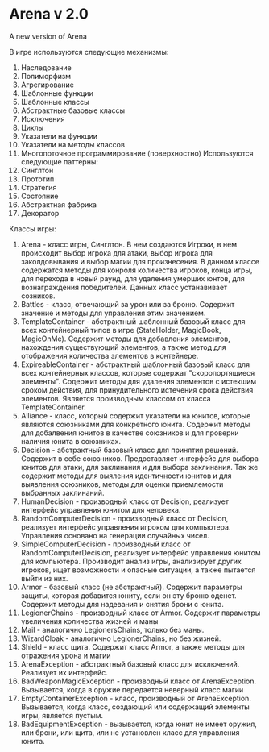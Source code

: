 # Arena v 2.0
 A new version of Arena

В игре используются следующие механизмы:
1. Наследование
2. Полиморфизм
3. Агрегирование
4. Шаблонные функции
5. Шаблонные классы
6. Абстрактные базовые классы
7. Исключения
8. Циклы
9. Указатели на функции
10. Указатели на методы классов
11. Многопоточное программирование (поверхностно)
Используются следующие паттерны:
1. Синглтон
2. Прототип
3. Стратегия
4. Состояние
5. Абстрактная фабрика
6. Декоратор

Классы игры:
1. Arena - класс игры, Синглтон. В нем создаются Игроки, в нем происходит выбор игрока для атаки, выбор игрока для заколдовывания и выбор магии для произнесения.
В данном классе содержатся методы для конроля количества игроков, конца игры, для перехода в новый раунд, для удаления умерших юнтов, для вознаграждения победителей. Данных класс устанавивает созников.
2. Battles - класс, отвечающий за урон или за броню. Содержит значение и методы для управления этим значением.
3. TemplateContainer - абстрактный шаблонный базовый класс для всех контейнерный типов в игре (StateHolder, MagicBook, MagicOnMe). Содержит методы для добавления элементов, нахождения существующий элементов, а также метод для отображения количества элементов в контейнере.
4. ExpireableContainer - абстрактный шаблонный базовый класс для всех контейнерных классов, которые содержат "скоропортящиеся элементы". Содержит методы для удаления элементов с истекшим сроком действия, для принудительного истечения срока действия элементов. Является производным классом от класса TemplateContainer.
5. Alliance - класс, который содержит указатели на юнитов, которые являются союзниками для конкретного юнита. Содержит методы для добалвения юнитов в качестве союзников и для проверки наличия юнита в союзниках.
6. Decision - абстрактный базовый класс для принятия решений. Содержит в себе союзников. Предоставляет интерфейс для выбора юнитов для атаки, для заклинания и для выбора заклинания. Так же содержит методы для выяления идентичности юнитов и для выявления союзников, методы для оценки приемлемости выбранных заклинаний.
7. HumanDecision - производный класс от Decision, реализует интерфейс управления юнитом для человека.
8. RandomComputerDecision - производный класс от Decision, реализует интерфейс управления игроком для компьютера. Управления основано на генерации случайных чисел.
9. SimpleComputerDecision - производный класс от RandomComputerDecision, реализует интерфейс управления юнитом для компьютера. Производит анализ игры, анализирует других игроков, ищет возможности и опасные ситуации, а также пытается выйти из них.
10. Armor - базовый класс (не абстрактный). Содержит параметры защиты, которая добавится юниту, если он эту броню оденет. Содержит методы для надевания и снятия брони с юнита.
11. LegionerChains - производный класс от Armor. Содержит параметры увеличения количества жизней и маны
12. Mail - аналогично LegionersChains, только без маны.
13. WizardCloak - аналогично LegionerChains, но без жизней.
14. Shield - класс щита. Содержит класс Armor, а также методы для отражения урона и магии
15. ArenaException - абстрактный базовый класс для исключений. Реализует их интерфейс.
16. BadWeaponMagicException - производный класс от ArenaException. Вызывается, когда в оружие передается неверный класс магии
16. EmptyContainerException - класс, производный от ArenaException. Вызывается, когда класс, создающий или содержащий элементы игры, является пустым.
17. BadEquipmentException - вызывается, когда юнит не имеет оружия, или брони, или щита, или не установлен класс для управления юнита.
